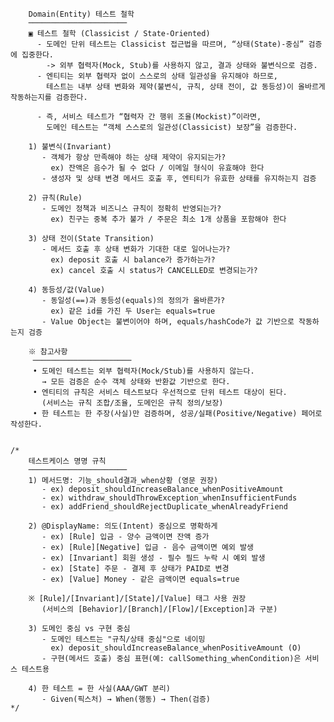 
        Domain(Entity) 테스트 철학
        ──────────────────────
        ▣ 테스트 철학 (Classicist / State-Oriented)
          - 도메인 단위 테스트는 Classicist 접근법을 따르며, “상태(State)-중심” 검증에 집중한다.
            -> 외부 협력자(Mock, Stub)를 사용하지 않고, 결과 상태와 불변식으로 검증.
          - 엔티티는 외부 협력자 없이 스스로의 상태 일관성을 유지해야 하므로,
            테스트는 내부 상태 변화와 제약(불변식, 규칙, 상태 전이, 값 동등성)이 올바르게 작동하는지를 검증한다.

          - 즉, 서비스 테스트가 “협력자 간 행위 조율(Mockist)”이라면,
            도메인 테스트는 “객체 스스로의 일관성(Classicist) 보장”을 검증한다.

        1) 불변식(Invariant)
           - 객체가 항상 만족해야 하는 상태 제약이 유지되는가?
             ex) 잔액은 음수가 될 수 없다 / 이메일 형식이 유효해야 한다
           - 생성자 및 상태 변경 메서드 호출 후, 엔티티가 유효한 상태를 유지하는지 검증

        2) 규칙(Rule)
           - 도메인 정책과 비즈니스 규칙이 정확히 반영되는가?
             ex) 친구는 중복 추가 불가 / 주문은 최소 1개 상품을 포함해야 한다

        3) 상태 전이(State Transition)
           - 메서드 호출 후 상태 변화가 기대한 대로 일어나는가?
             ex) deposit 호출 시 balance가 증가하는가?
             ex) cancel 호출 시 status가 CANCELLED로 변경되는가?

        4) 동등성/값(Value)
           - 동일성(==)과 동등성(equals)의 정의가 올바른가?
             ex) 같은 id를 가진 두 User는 equals=true
           - Value Object는 불변이어야 하며, equals/hashCode가 값 기반으로 작동하는지 검증

        ※ 참고사항
         ──────────────────────
         • 도메인 테스트는 외부 협력자(Mock/Stub)를 사용하지 않는다.
           → 모든 검증은 순수 객체 상태와 반환값 기반으로 한다.
         • 엔티티의 규칙은 서비스 테스트보다 우선적으로 단위 테스트 대상이 된다.
           (서비스는 규칙 조합/조율, 도메인은 규칙 정의/보장)
         • 한 테스트는 한 주장(사실)만 검증하며, 성공/실패(Positive/Negative) 페어로 작성한다.
   

    /*
        테스트케이스 명명 규칙
        ──────────────────────
        1) 메서드명: 기능_should결과_when상황 (영문 권장)
           - ex) deposit_shouldIncreaseBalance_whenPositiveAmount
           - ex) withdraw_shouldThrowException_whenInsufficientFunds
           - ex) addFriend_shouldRejectDuplicate_whenAlreadyFriend

        2) @DisplayName: 의도(Intent) 중심으로 명확하게
           - ex) [Rule] 입금 - 양수 금액이면 잔액 증가
           - ex) [Rule][Negative] 입금 - 음수 금액이면 예외 발생
           - ex) [Invariant] 회원 생성 - 필수 필드 누락 시 예외 발생
           - ex) [State] 주문 - 결제 후 상태가 PAID로 변경
           - ex) [Value] Money - 같은 금액이면 equals=true

        ※ [Rule]/[Invariant]/[State]/[Value] 태그 사용 권장
           (서비스의 [Behavior]/[Branch]/[Flow]/[Exception]과 구분)

        3) 도메인 중심 vs 구현 중심
           - 도메인 테스트는 "규칙/상태 중심"으로 네이밍
             ex) deposit_shouldIncreaseBalance_whenPositiveAmount (O)
           - 구현(메서드 호출) 중심 표현(예: callSomething_whenCondition)은 서비스 테스트용

        4) 한 테스트 = 한 사실(AAA/GWT 분리)
           - Given(픽스처) → When(행동) → Then(검증)
    */